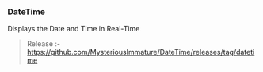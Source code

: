 ### DateTime
Displays the Date and Time in Real-Time

> Release :- https://github.com/MysteriousImmature/DateTime/releases/tag/datetime
